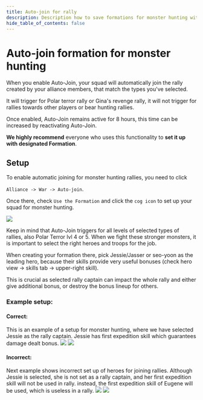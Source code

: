 ```yaml
---
title: Auto-join for rally
description: Description how to save formations for monster hunting with auto-join
hide_table_of_contents: false
---
```


# Auto-join formation for monster hunting
When you enable Auto-Join, your squad will automatically join the rally created by your alliance members,
that match the types you've selected. 

It will trigger for Polar terror rally or Gina's revenge rally, 
it will not trigger for rallies towards other players or bear hunting rallies.

Once enabled, Auto-Join remains active for 8 hours, this time can be increased by reactivating Auto-Join.

**We highly recommend** everyone who uses this functionality to **set it up with designated Formation**.

## Setup

To enable automatic joining for monster hunting rallies, you need to click

`Alliance -> War -> Auto-join`.

Once there, check `Use the Formation` and click the `cog icon` to set up your squad for monster hunting.

![](../static/img/auto-join.png)

Keep in mind that Auto-Join triggers for all levels of selected types of rallies, also Polar Terror lvl 4 or 5.
When we fight these stronger monsters, it is important to select the right heroes and troops for the job.

When creating your formation there, pick Jessie/Jasser or seo-yoon as the leading hero, because their skills provide very useful bonuses 
(check hero view -> skills tab -> upper-right skill).

This is crucial as selected rally captain can impact the whole rally and either give additional bonus, or destroy the bonus lineup for others.

### Example setup:

#### Correct:
This is an example of a setup for monster hunting, where we have selected Jessie as the rally captain. 
Jessie has first expedition skill which guarantees damage dealt bonus.
![](../static/img/jessie-skill.png)
![](../static/img/auto-join-troops.png)

#### Incorrect:
Next example shows incorrect set up of heroes for joining rallies. Although Jessie is selected, she is not set as a rally captain, and her first expedition skill will not be used in rally.
instead, the first expedition skill of Eugene will be used, which is useless in a rally.
![](../static/img/wrong-setup.png)
![](../static/img/eugene-skill.png)